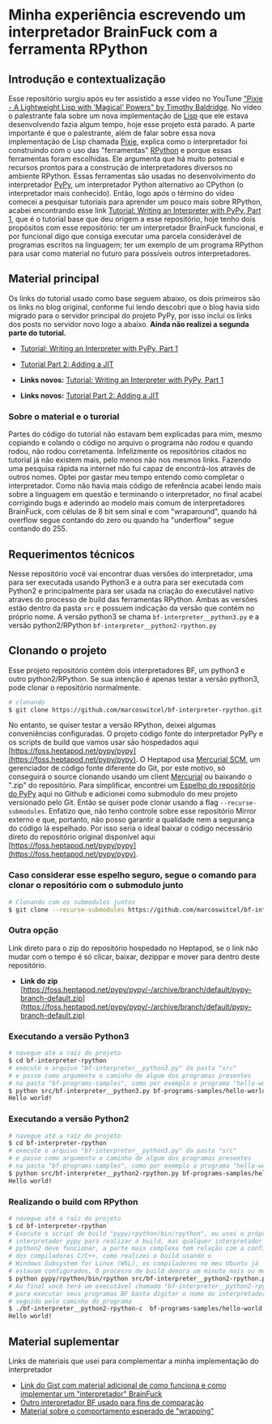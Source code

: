 # Minha experiência escrevendo um interpretador BrainFuck com a ferramenta RPython

## Introdução e contextualização

Esse repositório surgiu após eu ter assistido a esse vídeo no YouTune ["Pixie - A Lightweight Lisp with 'Magical' Powers" by Timothy Baldridge](https://www.youtube.com/watch?v=1AjhFZVfB9c&list=WL&index=2). No vídeo o palestrante fala sobre um nova implementação de [Lisp](https://pt.wikipedia.org/wiki/Lisp) que ele estava desenvolvendo fazia algum tempo, hoje esse projeto está parado. A parte importante é que o palestrante, além de falar sobre essa nova implementação de Lisp chamada [Pixie](https://pixielang.org/), explica como o interpretador foi construindo com o uso das "ferramentas" [RPython](https://rpython.readthedocs.io/en/latest/translation.html) e porque essas ferramentas foram escolhidas. Ele argumenta que há muito potencial e recursos prontos para a construção de interpretadores diversos no ambiente RPython. Essas ferramentas são usadas no desenvolvimento do interpretador [PyPy](https://www.pypy.org/), um interpretador Python alternativo ao CPython (o interpretador mais conhecido). Então, logo após o término do vídeo comecei a pesquisar tutoriais para aprender um pouco mais sobre RPython, acabei encontrando esse link [Tutorial: Writing an Interpreter with PyPy, Part 1](https://morepypy.blogspot.com/2011/04/tutorial-writing-interpreter-with-pypy.html), que é o tutorial base que deu origem a esse repositório, hoje tenho dois propósitos com esse repositório: ter um interpretador BrainFuck funcional, e por funcional digo que consiga executar uma parcela considerável de programas escritos na linguagem; ter um exemplo de um programa RPython para usar como material no futuro para possíveis outros interpretadores.

## Material principal

Os links do tutorial usado como base seguem abaixo, os dois primeiros são os links no blog original, conforme fui lendo descobri que o blog havia sido migrado para o servidor principal do projeto PyPy, por isso incluí os links dos posts no servidor novo logo a abaixo.
**Ainda não realizei a segunda parte do tutorial.**

* [Tutorial: Writing an Interpreter with PyPy, Part 1](https://morepypy.blogspot.com/2011/04/tutorial-writing-interpreter-with-pypy.html)
* [Tutorial Part 2: Adding a JIT](https://morepypy.blogspot.com/2011/04/tutorial-part-2-adding-jit.html)

* **Links novos:** [Tutorial: Writing an Interpreter with PyPy, Part 1](https://www.pypy.org/posts/2011/04/tutorial-writing-interpreter-with-pypy-3785910476193156295.html)
* **Links novos:** [Tutorial Part 2: Adding a JIT](https://www.pypy.org/posts/2011/04/tutorial-part-2-adding-jit-8121732841568309472.html)

### Sobre o material e o turorial

Partes do código do tutorial não estavam bem explicadas para mim, mesmo copiando e colando o código no arquivo o programa não rodou e quando rodou, não rodou corretamenta. Infelizmente os repositórios citados no tutorial já não existem mais, pelo menos não nos mesmos links. Fazendo uma pesquisa rápida na internet não fui capaz de encontrá-los através de outros nomes. Optei por gastar meu tempo entendo como completar o interpretador. Como não havia mais código de referência acabei lendo mais sobre a linguagem em questão e terminando o interpretador, no final acabei corrigindo bugs e aderindo ao modelo mais comum de interpretadores BrainFuck, com células de 8 bit sem sinal e com "wraparound", quando há overflow segue contando do zero ou quando ha "underflow" segue contando do 255.

## Requerimentos técnicos

Nesse repositório você vai encontrar duas versões do interpretador, uma para ser executada usando Python3 e a outra para ser executada com Python2 e principalmente para ser usada na criação do executável nativo atraves do processo de build das ferramentas RPython. Ambas as versões estão dentro da pasta `src` e possuem indicação da versão que contém no próprio nome. A versão python3 se chama `bf-interpreter__python3.py` e a versão python2/RPython `bf-interpreter__python2-rpython.py`

## Clonando o projeto

Esse projeto repositório contém dois interpretadores BF, um python3 e outro python2/RPython. Se sua intenção é apenas testar a versão python3, pode clonar o repositório normalmente.

```bash
# clonando
$ git clone https://github.com/marcoswitcel/bf-interpreter-rpython.git
```

No entanto, se quiser testar a versão RPython, deixei algumas conveniências configuradas. O projeto código fonte do interpretador PyPy e os scripts de build que vamos usar são hospedados aqui [https://foss.heptapod.net/pypy/pypy](https://foss.heptapod.net/pypy/pypy). O Heptapod usa [Mercurial SCM](https://www.mercurial-scm.org/), um gerenciador de código fonte diferente do Git, por este motivo, só conseguirá o source clonando usando um client [Mercurial](https://www.mercurial-scm.org/) ou baixando o ".zip" do repositório. Para simplificar, encontrei um [Espelho do repositório do PyPy](https://github.com/mozillazg/pypy) aqui no Github e adicionei como submodulo do meu projeto versionado pelo Git. Então se quiser pode clonar usando a flag `--recurse-submodules`. Enfatizo que, não tenho controle sobre esse repositório Mirror externo e que, portanto, não posso garantir a qualidade nem a segurança do código lá espelhado. Por isso seria o ideal baixar o código necessário direto do repositório original disponível aqui [https://foss.heptapod.net/pypy/pypy](https://foss.heptapod.net/pypy/pypy).

### Caso considerar esse espelho seguro, segue o comando para clonar o repositório com o submodulo junto

```bash
# Clonando com os submodulos juntos
$ git clone --recurse-submodules https://github.com/marcoswitcel/bf-interpreter-rpython.git
```

### Outra opção

Link direto para o zip do repositório hospedado no Heptapod, se o link não mudar com o tempo é só clicar, baixar, dezippar e mover para dentro deste repositório.

* **Link do zip** [https://foss.heptapod.net/pypy/pypy/-/archive/branch/default/pypy-branch-default.zip](https://foss.heptapod.net/pypy/pypy/-/archive/branch/default/pypy-branch-default.zip)

### Executando a versão Python3

```bash
# navegue até a raíz do projeto
$ cd bf-interpreter-rpython
# execute o arquivo "bf-interpreter__python3.py" da pasta "src"
# e passe como argumento o caminho de algum dos programas presentes
# na pasta "bf-programs-samples", como por exemplo o programa "hello-world.b"
$ python src/bf-interpreter__python3.py bf-programs-samples/hello-world.b
Hello world!

```

### Executando a versão Python2

```bash
# navegue até a raíz do projeto
$ cd bf-interpreter-rpython
# execute o arquivo "bf-interpreter__python3.py" da pasta "src"
# e passe como argumento o caminho de algum dos programas presentes
# na pasta "bf-programs-samples", como por exemplo o programa "hello-world.b"
$ python src/bf-interpreter__python2-rpython.py bf-programs-samples/hello-world.b
Hello world!

```

### Realizando o build com RPython

```bash
# navegue até a raíz do projeto
$ cd bf-interpreter-rpython
# Execute o script de build "pypy/rpython/bin/rpython", eu usei o próprio
# interpretador pypy para realizar o build, mas qualquer interpretador
# python2 deve funcionar, a parte mais complexa tem relação com a configuração
# dos compiladores C/C++, como realizei o build usando o
# Windows Subsystem for Linux (WSL), os compiladores no meu Ubuntu já
# estavam configurados. O processo de build demora um minuto mais ou menos
$ python pypy/rpython/bin/rpython src/bf-interpreter__python2-rpython.py
# Ao final você terá um executável chamado "bf-interpreter__python2-rpython-c"
# para executar seus programas BF basta digitar o nome do interpretador
# seguido pelo caminho do programa
$ ./bf-interpreter__python2-rpython-c  bf-programs-samples/hello-world.b
Hello world!

```

## Material suplementar

Links de materiais que usei para complementar a minha implementação do interpretador

* [Link do Gist com material adicional de como funciona e como implementar um "interpretador" BrainFuck](https://gist.github.com/roachhd/dce54bec8ba55fb17d3a)
* [Outro interpretador BF usado para fins de comparação](https://github.com/joshhoughton/PyFuck/blob/master/pyfuck.py)
* [Material sobre o comportamento esperado de "wrapping"](https://www.reddit.com/r/brainfuck/comments/7o2bxx/what_does_wrapping_mean/)